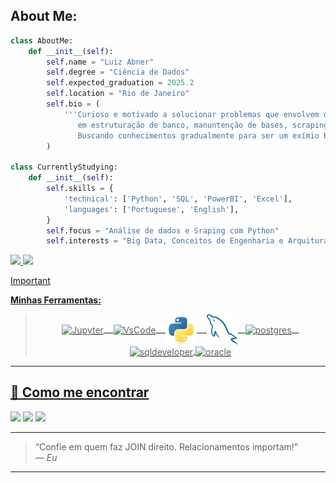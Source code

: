 ## About Me:

```py
class AboutMe:
    def __init__(self):
        self.name = "Luiz Abner"
        self.degree = "Ciência de Dados"
        self.expected_graduation = 2025.2
        self.location = "Rio de Janeiro"
        self.bio = (
            '''Curioso e motivado a solucionar problemas que envolvem dados e suas peripécias. Com experiência
               em estruturação de banco, manuntenção de bases, scraping de dados com Py, métricas em BI, etc.
               Buscando conhecimentos gradualmente para ser um exímio Engenheiro de Dados'''
        )

class CurrentlyStudying:
    def __init__(self):
        self.skills = {
            'technical': ['Python', 'SQL', 'PowerBI', 'Excel'],
            'languages': ['Portuguese', 'English'],
        }
        self.focus = "Análise de dados e Sraping com Python"
        self.interests = "Big Data, Conceitos de Engenharia e Arquitura de Dados, Python para Dados, Cloud"
```
<div>
<a href="https://github.com/abner-valente">
<img loading="lazy" height="180em" src="https://github-readme-stats.vercel.app/api/top-langs/?username=Maya42-bit&layout=compact&langs_count=7&theme=dracula"/>
<img loading="lazy" height="180em" src="https://github-readme-stats.vercel.app/api?username=Maya42-bit&show_icons=true&theme=dracula&include_all_commits=true&count_private=true"/>
</div>

> [!IMPORTANT]
**Minhas Ferramentas:**  
> <div align="center"> <img align="center" alt="Jupyter" height="50" width="50" src="https://img.icons8.com/?size=100&id=lOqoeP2Zy02f&format=png&color=000000"/>&nbsp;&nbsp;&nbsp; <img align="center" alt="VsCode" height="50" width="50" src="https://cdn.jsdelivr.net/gh/devicons/devicon/icons/vscode/vscode-original.svg"/>&nbsp;&nbsp;&nbsp; <img align="center" alt="Python" height="50" width="50" src="https://github.com/devicons/devicon/blob/6910f0503efdd315c8f9b858234310c06e04d9c0/icons/python/python-original.svg"/>&nbsp;&nbsp;&nbsp; <img align="center" alt="MySQL" height="50" width="50" src="https://github.com/devicons/devicon/blob/6910f0503efdd315c8f9b858234310c06e04d9c0/icons/mysql/mysql-original.svg"/>&nbsp;&nbsp;&nbsp;<img align="center" alt="postgres" height="50" width="50" src="https://cdn.jsdelivr.net/gh/devicons/devicon@latest/icons/postgresql/postgresql-plain-wordmark.svg" />&nbsp;&nbsp;&nbsp;<img align="center" alt="sqldeveloper" height="50" width="50" src="https://cdn.jsdelivr.net/gh/devicons/devicon@latest/icons/sqldeveloper/sqldeveloper-original.svg"/> <img align="center" alt="oracle" height="50" width="50" src="https://cdn.jsdelivr.net/gh/devicons/devicon@latest/icons/oracle/oracle-original.svg"/> </div>
---

## 🧭 Como me encontrar

<div>
<a href="https://www.instagram.com/abnervalentek2/" target="_blank"><img loading="lazy" src="https://img.shields.io/badge/-Instagram-%23E4405F?style=for-the-badge&logo=instagram&logoColor=white" target="_blank"></a>
<a href = "mailto:abnervalentek2@gmail.com"><img loading="lazy" src="https://img.shields.io/badge/Gmail-D14836?style=for-the-badge&logo=gmail&logoColor=white" target="_blank"></a>
<a href="https://www.linkedin.com/in/luiz-abner-valente" target="_blank"><img loading="lazy" src="https://img.shields.io/badge/-LinkedIn-%230077B5?style=for-the-badge&logo=linkedin&logoColor=white" target="_blank"></a>   
</div>

---


> “Confie em quem faz JOIN direito. Relacionamentos importam!”  
> — *Eu*

---
